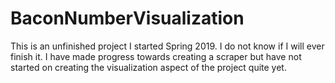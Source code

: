 # BaconNumberVisualization

This is an unfinished project I started Spring 2019. I do not know if I will ever finish it. I have made progress towards creating a scraper but have not started on creating the visualization aspect of the project quite yet.
